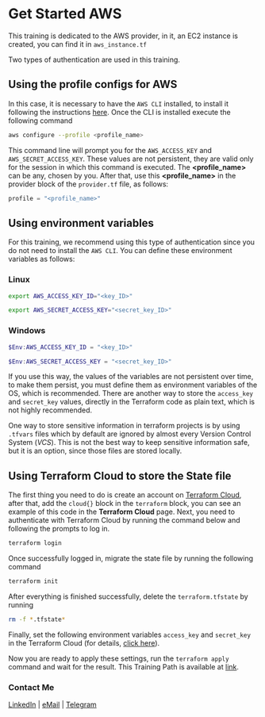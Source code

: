 # Get Started AWS

This training is dedicated to the AWS provider, in it, an EC2 instance is created, you can find it in `aws_instance.tf`

Two types of authentication are used in this training.

## Using the profile configs for AWS

In this case, it is necessary to have the `AWS CLI` installed, to install it following the instructions [here](https://docs.aws.amazon.com/cli/latest/userguide/getting-started-install.html). Once the CLI is installed execute the following command

```sh
aws configure --profile <profile_name>
```

This command line will prompt you for the `AWS_ACCESS_KEY` and `AWS_SECRET_ACCESS_KEY`. These values are not persistent, they are valid only for the session in which this command is executed. The **<profile_name>** can be any, chosen by you. After that, use this **<profile_name>** in the provider block of the `provider.tf` file, as follows:

```terraform
profile = "<profile_name>"
```

## Using environment variables

For this training, we recommend using this type of authentication since you do not need to install the `AWS CLI`. You can define these environment variables as follows:

### Linux

```sh
export AWS_ACCESS_KEY_ID="<key_ID>"

export AWS_SECRET_ACCESS_KEY="<secret_key_ID>"
```

### Windows

```Powershell
$Env:AWS_ACCESS_KEY_ID = "<key_ID>"

$Env:AWS_SECRET_ACCESS_KEY = "<secret_key_ID>"
```

If you use this way, the values of the variables are not persistent over time, to make them persist, you must define them as environment variables of the OS, which is recommended. There are another way to store the `access_key` and `secret_key` values, directly in the Terraform code as plain text, which is not highly recommended.

One way to store sensitive information in terraform projects is by using `.tfvars` files which by default are ignored by almost every Version Control System (*VCS*). This is not the best way to keep sensitive information safe, but it is an option, since those files are stored locally.

## Using Terraform Cloud to store the State file

The first thing you need to do is create an account on [Terraform Cloud](https://app.terraform.io/public), after that, add the `cloud{}` block in the `terraform` block, you can see an example of this code in the **Terraform Cloud** page. Next, you need to authenticate with Terraform Cloud by running the command below and following the prompts to log in.

```sh
terraform login
```

Once successfully logged in, migrate the state file by running the following command

```sh
terraform init
```

After everything is finished successfully, delete the `terraform.tfstate` by running

```sh
rm -f *.tfstate*
```

Finally, set the following environment variables `access_key` and `secret_key` in the Terraform Cloud (for details, [click here](https://learn.hashicorp.com/tutorials/terraform/aws-remote?in=terraform/aws-get-started#set-workspace-variables)).

Now you are ready to apply these settings, run the `terraform apply` command and wait for the result. This Training Path is available at [link](https://learn.hashicorp.com/collections/terraform/aws-get-started).

### Contact Me

[LinkedIn](https://www.linkedin.com/in/adejonghm/) | [eMail](mailto:dejongh.morell@gmail.com) | [Telegram](https://t.me/adejonghm)
